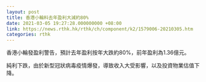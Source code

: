 ```yaml
---
layout: post
title: 香港小輪料去年盈利大減約80%
date: 2021-03-05 19:27:28.000000000 +08:00
link: https://news.rthk.hk/rthk/ch/component/k2/1579006-20210305.htm
categories: rthk
---
```


香港小輪發盈利警告，預計去年盈利按年大跌約80%，前年盈利為1.36億元。

純利下跌，由於新型冠狀病毒疫情爆發，導致收入大受影響，以及投資物業估值下降。
